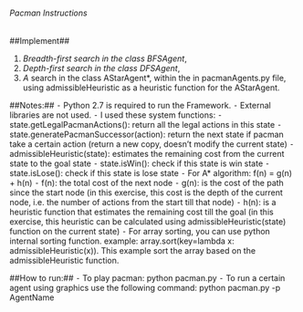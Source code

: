 ###### Pacman Instructions ######

##Implement##
1. *Breadth-first search in the class BFSAgent*, 
2. *Depth-first search in the class DFSAgent*, 
3. *A* search in the class AStarAgent*,
within the in pacmanAgents.py file, using admissibleHeuristic as a heuristic function for the AStarAgent.


##Notes:##
⁃ Python 2.7 is required to run the Framework.
⁃ External libraries are not used.
⁃ I used these system functions:
  ⁃ state.getLegalPacmanActions(): return all the legal actions in this state
  ⁃ state.generatePacmanSuccessor(action): return the next state if pacman take a certain action (return a new copy, doesn’t modify the current state)
  ⁃ admissibleHeuristic(state): estimates the remaining cost from the current state to the goal state
  ⁃ state.isWin(): check if this state is win state
  ⁃ state.isLose(): check if this state is lose state
⁃ For A* algorithm: f(n) = g(n) + h(n)
⁃ f(n): the total cost of the next node
⁃ g(n): is the cost of the path since the start node (in this exercise, this cost is the depth of the current node, i.e. the number of actions from the start till that node)
⁃ h(n): is a heuristic function that estimates the remaining cost till the goal (in this exercise, this heuristic can be calculated using admissibleHeuristic(state) function on the current state)
⁃ For array sorting, you can use python internal sorting function. example: array.sort(key=lambda x: admissibleHeuristic(x)). This example sort the array based on the admissibleHeuristic function.


##How to run:##
⁃ To play pacman:
python pacman.py
⁃ To run a certain agent using graphics use the following command:
python pacman.py -p AgentName

